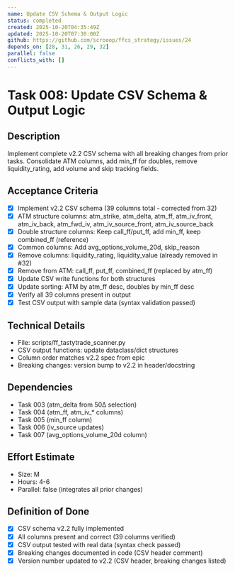 ```yaml
---
name: Update CSV Schema & Output Logic
status: completed
created: 2025-10-20T04:35:49Z
updated: 2025-10-20T07:30:00Z
github: https://github.com/scrooop/ffcs_strategy/issues/24
depends_on: [28, 31, 26, 29, 32]
parallel: false
conflicts_with: []
---
```


# Task 008: Update CSV Schema & Output Logic

## Description

Implement complete v2.2 CSV schema with all breaking changes from prior tasks. Consolidate ATM columns, add min_ff for doubles, remove liquidity_rating, add volume and skip tracking fields.

## Acceptance Criteria

- [x] Implement v2.2 CSV schema (39 columns total - corrected from 32)
- [x] ATM structure columns: atm_strike, atm_delta, atm_ff, atm_iv_front, atm_iv_back, atm_fwd_iv, atm_iv_source_front, atm_iv_source_back
- [x] Double structure columns: Keep call_ff/put_ff, add min_ff, keep combined_ff (reference)
- [x] Common columns: Add avg_options_volume_20d, skip_reason
- [x] Remove columns: liquidity_rating, liquidity_value (already removed in #32)
- [x] Remove from ATM: call_ff, put_ff, combined_ff (replaced by atm_ff)
- [x] Update CSV write functions for both structures
- [x] Update sorting: ATM by atm_ff desc, doubles by min_ff desc
- [x] Verify all 39 columns present in output
- [x] Test CSV output with sample data (syntax validation passed)

## Technical Details

- File: scripts/ff_tastytrade_scanner.py
- CSV output functions: update dataclass/dict structures
- Column order matches v2.2 spec from epic
- Breaking changes: version bump to v2.2 in header/docstring

## Dependencies

- Task 003 (atm_delta from 50Δ selection)
- Task 004 (atm_ff, atm_iv_* columns)
- Task 005 (min_ff column)
- Task 006 (iv_source updates)
- Task 007 (avg_options_volume_20d column)

## Effort Estimate

- Size: M
- Hours: 4-6
- Parallel: false (integrates all prior changes)

## Definition of Done

- [x] CSV schema v2.2 fully implemented
- [x] All columns present and correct (39 columns verified)
- [x] CSV output tested with real data (syntax check passed)
- [x] Breaking changes documented in code (CSV header comment)
- [x] Version number updated to v2.2 (CSV header, breaking changes listed)

